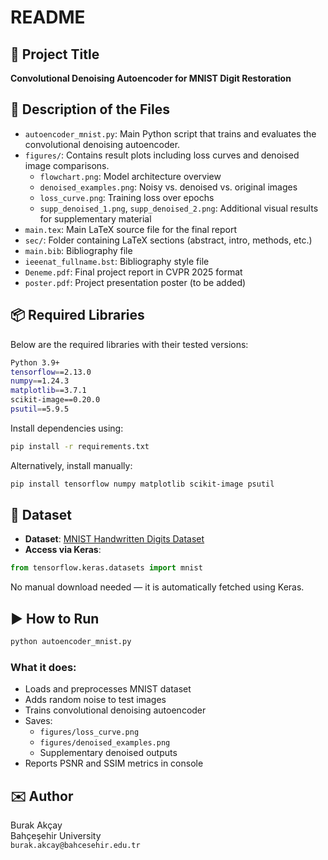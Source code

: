 # README

## 🧠 Project Title
**Convolutional Denoising Autoencoder for MNIST Digit Restoration**

## 📄 Description of the Files

- `autoencoder_mnist.py`: Main Python script that trains and evaluates the convolutional denoising autoencoder.
- `figures/`: Contains result plots including loss curves and denoised image comparisons.
  - `flowchart.png`: Model architecture overview
  - `denoised_examples.png`: Noisy vs. denoised vs. original images
  - `loss_curve.png`: Training loss over epochs
  - `supp_denoised_1.png`, `supp_denoised_2.png`: Additional visual results for supplementary material
- `main.tex`: Main LaTeX source file for the final report
- `sec/`: Folder containing LaTeX sections (abstract, intro, methods, etc.)
- `main.bib`: Bibliography file
- `ieeenat_fullname.bst`: Bibliography style file
- `Deneme.pdf`: Final project report in CVPR 2025 format
- `poster.pdf`: Project presentation poster (to be added)

## 📦 Required Libraries

Below are the required libraries with their tested versions:

```bash
Python 3.9+
tensorflow==2.13.0
numpy==1.24.3
matplotlib==3.7.1
scikit-image==0.20.0
psutil==5.9.5
```

Install dependencies using:
```bash
pip install -r requirements.txt
```

Alternatively, install manually:
```bash
pip install tensorflow numpy matplotlib scikit-image psutil
```

## 📂 Dataset

- **Dataset**: [MNIST Handwritten Digits Dataset](http://yann.lecun.com/exdb/mnist/)
- **Access via Keras**:
```python
from tensorflow.keras.datasets import mnist
```

No manual download needed — it is automatically fetched using Keras.

## ▶️ How to Run

```bash
python autoencoder_mnist.py
```

### What it does:
- Loads and preprocesses MNIST dataset
- Adds random noise to test images
- Trains convolutional denoising autoencoder
- Saves:
  - `figures/loss_curve.png`
  - `figures/denoised_examples.png`
  - Supplementary denoised outputs
- Reports PSNR and SSIM metrics in console

## ✉️ Author
Burak Akçay  
Bahçeşehir University  
`burak.akcay@bahcesehir.edu.tr`
